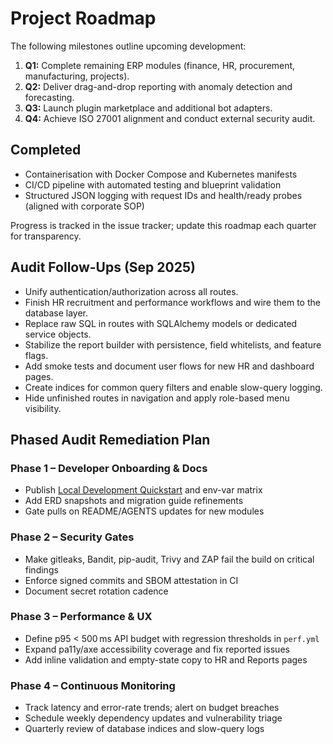 # Project Roadmap

The following milestones outline upcoming development:

1. **Q1:** Complete remaining ERP modules (finance, HR, procurement, manufacturing, projects).
2. **Q2:** Deliver drag-and-drop reporting with anomaly detection and forecasting.
3. **Q3:** Launch plugin marketplace and additional bot adapters.
4. **Q4:** Achieve ISO 27001 alignment and conduct external security audit.

## Completed

- Containerisation with Docker Compose and Kubernetes manifests
- CI/CD pipeline with automated testing and blueprint validation
- Structured JSON logging with request IDs and health/ready probes (aligned with corporate SOP)

Progress is tracked in the issue tracker; update this roadmap each quarter for transparency.

## Audit Follow-Ups (Sep 2025)
- Unify authentication/authorization across all routes.
- Finish HR recruitment and performance workflows and wire them to the database layer.
- Replace raw SQL in routes with SQLAlchemy models or dedicated service objects.
- Stabilize the report builder with persistence, field whitelists, and feature flags.
- Add smoke tests and document user flows for new HR and dashboard pages.
- Create indices for common query filters and enable slow-query logging.
- Hide unfinished routes in navigation and apply role-based menu visibility.

## Phased Audit Remediation Plan

### Phase 1 – Developer Onboarding & Docs
- Publish [Local Development Quickstart](local_dev_quickstart.md) and env-var matrix
- Add ERD snapshots and migration guide refinements
- Gate pulls on README/AGENTS updates for new modules

### Phase 2 – Security Gates
- Make gitleaks, Bandit, pip-audit, Trivy and ZAP fail the build on critical findings
- Enforce signed commits and SBOM attestation in CI
- Document secret rotation cadence

### Phase 3 – Performance & UX
- Define p95 < 500 ms API budget with regression thresholds in `perf.yml`
- Expand pa11y/axe accessibility coverage and fix reported issues
- Add inline validation and empty-state copy to HR and Reports pages

### Phase 4 – Continuous Monitoring
- Track latency and error-rate trends; alert on budget breaches
- Schedule weekly dependency updates and vulnerability triage
- Quarterly review of database indices and slow-query logs
